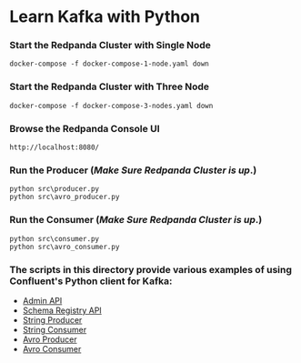 # Learn Kafka with Python


### Start the Redpanda Cluster with Single Node

```
docker-compose -f docker-compose-1-node.yaml down
```

### Start the Redpanda Cluster with Three Node

```
docker-compose -f docker-compose-3-nodes.yaml down
```

### Browse the Redpanda Console UI
```commandline
http://localhost:8080/
```

### Run the Producer (_Make Sure Redpanda Cluster is up_.)

```
python src\producer.py
python src\avro_producer.py
```

### Run the Consumer (_Make Sure Redpanda Cluster is up_.)

```
python src\consumer.py
python src\avro_consumer.py
```

### The scripts in this directory provide various examples of using Confluent's Python client for Kafka:

* [Admin API](src/admin.py)
* [Schema Registry API](src/schema_registry_client.py)
* [String Producer](src/producer.py)
* [String Consumer](src/consumer.py)
* [Avro Producer](src/avro_producer.py)
* [Avro Consumer](src/avro_consumer.py)
